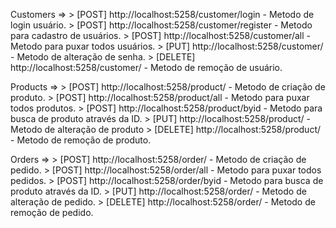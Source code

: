 

Customers =>
    > [POST]     http://localhost:5258/customer/login
        - Metodo de login usuário.
    > [POST]     http://localhost:5258/customer/register
        - Metodo para cadastro de usuários.
    > [POST]     http://localhost:5258/customer/all
        - Metodo para puxar todos usuários.
    > [PUT]      http://localhost:5258/customer/
        - Metodo de alteração de senha.
    > [DELETE]   http://localhost:5258/customer/
        - Metodo de remoção de usuário.

Products =>
    > [POST]     http://localhost:5258/product/
        - Metodo de criação de produto.
    > [POST]     http://localhost:5258/product/all
        - Metodo para puxar todos produtos.
    > [POST]     http://localhost:5258/product/byid
        - Metodo para busca de produto através da ID.
    > [PUT]      http://localhost:5258/product/
        - Metodo de alteração de produto
    > [DELETE]   http://localhost:5258/product/
        - Metodo de remoção de produto.

Orders =>
    > [POST]     http://localhost:5258/order/
        - Metodo de criação de pedido.
    > [POST]     http://localhost:5258/order/all
        - Metodo para puxar todos pedidos.
    > [POST]     http://localhost:5258/order/byid
        - Metodo para busca de produto através da ID.
    > [PUT]      http://localhost:5258/order/
        - Metodo de alteração de pedido.
    > [DELETE]   http://localhost:5258/order/
        - Metodo de remoção de pedido.